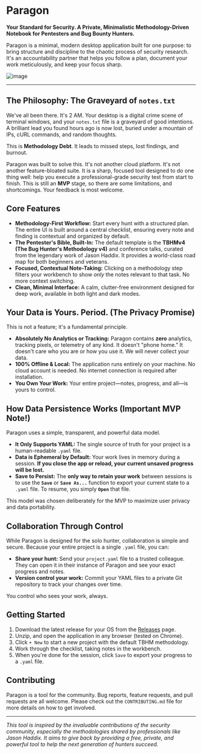 # Paragon

**Your Standard for Security. A Private, Minimalistic Methodology-Driven Notebook for Pentesters and Bug Bounty Hunters.**

Paragon is a minimal, modern desktop application built for one purpose: to bring structure and discipline to the chaotic process of security research. It's an accountability partner that helps you follow a plan, document your work meticulously, and keep your focus sharp.

 ![image](https://github.com/user-attachments/assets/9ae1434b-88e1-4f59-aa51-61b6cdb1bea1)


---

## The Philosophy: The Graveyard of `notes.txt`

We've all been there. It's 2 AM. Your desktop is a digital crime scene of terminal windows, and your `notes.txt` file is a graveyard of good intentions. A brilliant lead you found hours ago is now lost, buried under a mountain of IPs, cURL commands, and random thoughts.

This is **Methodology Debt**. It leads to missed steps, lost findings, and burnout.

Paragon was built to solve this. It's not another cloud platform. It's not another feature-bloated suite. It is a sharp, focused tool designed to do one thing well: help you execute a professional-grade security test from start to finish. This is still an **MVP** stage, so there are some limitations, and shortcomings. Your feedback is most welcome.

## Core Features

*   **Methodology-First Workflow:** Start every hunt with a structured plan. The entire UI is built around a central checklist, ensuring every note and finding is contextual and organized by default.
*   **The Pentester's Bible, Built-In:** The default template is the **TBHMv4 (The Bug Hunter's Methodology v4)** and conference talks, curated from the legendary work of Jason Haddix. It provides a world-class road map for both beginners and veterans.
*   **Focused, Contextual Note-Taking:** Clicking on a methodology step filters your workbench to show *only* the notes relevant to that task. No more context switching.
*   **Clean, Minimal Interface:** A calm, clutter-free environment designed for deep work, available in both light and dark modes.

## Your Data is Yours. Period. (The Privacy Promise)

This is not a feature; it's a fundamental principle.

*   **Absolutely No Analytics or Tracking:** Paragon contains **zero** analytics, tracking pixels, or telemetry of any kind. It doesn't "phone home." It doesn't care who you are or how you use it. We will never collect your data.
*   **100% Offline & Local:** The application runs entirely on your machine. No cloud account is needed. No internet connection is required after installation.
*   **You Own Your Work:** Your entire project—notes, progress, and all—is yours to control.

## How Data Persistence Works (Important MVP Note!)

Paragon uses a simple, transparent, and powerful data model.

*   **It Only Supports YAML:** The single source of truth for your project is a human-readable `.yaml` file.
*   **Data is Ephemeral by Default:** Your work lives in memory during a session. **If you close the app or reload, your current unsaved progress will be lost.**
*   **Save to Persist:** The **only way to retain your work** between sessions is to use the **`Save`** or **`Save As...`** function to export your current state to a `.yaml` file. To resume, you simply **`Open`** that file.

This model was chosen deliberately for the MVP to maximize user privacy and data portability.

## Collaboration Through Control

While Paragon is designed for the solo hunter, collaboration is simple and secure. Because your entire project is a single `.yaml` file, you can:

*   **Share your hunt:** Send your `project.yaml` file to a trusted colleague. They can open it in their instance of Paragon and see your exact progress and notes.
*   **Version control your work:** Commit your YAML files to a private Git repository to track your changes over time.

You control who sees your work, always.

## Getting Started

1.  Download the latest release for your OS from the [Releases](https://github.com/payloadartist/paragon/releases) page. 
2.  Unzip, and open the application in any browser (tested on Chrome).
3.  Click `+ New` to start a new project with the default TBHM methodology.
4.  Work through the checklist, taking notes in the workbench.
5.  When you're done for the session, click `Save` to export your progress to a `.yaml` file.

## Contributing

Paragon is a tool for the community. Bug reports, feature requests, and pull requests are all welcome. Please check out the `CONTRIBUTING.md` file for more details on how to get involved.

---

*This tool is inspired by the invaluable contributions of the security community, especially the methodologies shared by professionals like Jason Haddix. It aims to give back by providing a free, private, and powerful tool to help the next generation of hunters succeed.*
